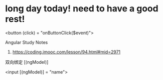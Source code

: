 # long day today! need to have a good rest!
<button (click) = "onButtonClick($event)">

Angular Study Notes
1. https://coding.imooc.com/lesson/94.html#mid=2971

双向绑定
[(ngModel)]

<input  [(ngModel)] = "name">


